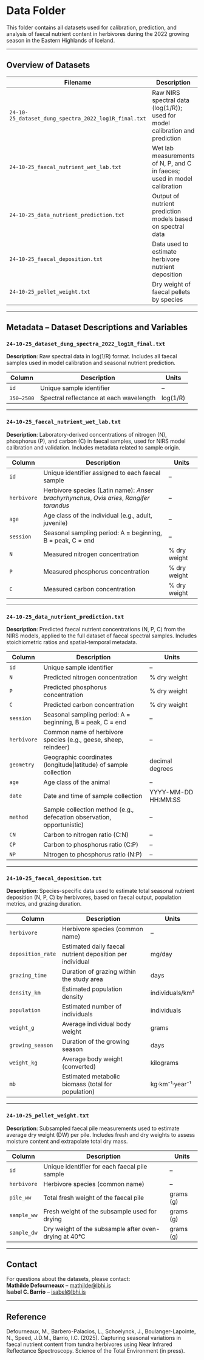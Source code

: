 # Data Folder

This folder contains all datasets used for calibration, prediction, and analysis of faecal nutrient content in herbivores during the 2022 growing season in the Eastern Highlands of Iceland.

---

## Overview of Datasets

| Filename                                        | Description                                                                 |
|------------------------------------------------|-----------------------------------------------------------------------------|
| `24-10-25_dataset_dung_spectra_2022_log1R_final.txt` | Raw NIRS spectral data (log(1/R)); used for model calibration and prediction |
| `24-10-25_faecal_nutrient_wet_lab.txt`         | Wet lab measurements of N, P, and C in faeces; used in model calibration    |
| `24-10-25_data_nutrient_prediction.txt`        | Output of nutrient prediction models based on spectral data                 |
| `24-10-25_faecal_deposition.txt`               | Data used to estimate herbivore nutrient deposition                         |
| `24-10-25_pellet_weight.txt`                   | Dry weight of faecal pellets by species                                     |

---

## Metadata – Dataset Descriptions and Variables

### `24-10-25_dataset_dung_spectra_2022_log1R_final.txt`

**Description**: Raw spectral data in log(1/R) format. Includes all faecal samples used in model calibration and seasonal nutrient prediction.

| Column       | Description                             | Units     |
|--------------|-----------------------------------------|-----------|
| `id`         | Unique sample identifier                | –         |
| `350`–`2500` | Spectral reflectance at each wavelength | log(1/R)  |

---

### `24-10-25_faecal_nutrient_wet_lab.txt`

**Description**: Laboratory-derived concentrations of nitrogen (N), phosphorus (P), and carbon (C) in faecal samples, used for NIRS model calibration and validation. Includes metadata related to sample origin.

| Column      | Description                                                                 | Units          |
|-------------|-----------------------------------------------------------------------------|----------------|
| `id`        | Unique identifier assigned to each faecal sample                            | –              |
| `herbivore` | Herbivore species (Latin name): *Anser brachyrhynchus*, *Ovis aries*, *Rangifer tarandus* | –              |
| `age`       | Age class of the individual (e.g., adult, juvenile)                         | –              |
| `session`   | Seasonal sampling period: A = beginning, B = peak, C = end                  | –              |
| `N`         | Measured nitrogen concentration                                             | % dry weight   |
| `P`         | Measured phosphorus concentration                                           | % dry weight   |
| `C`         | Measured carbon concentration                                               | % dry weight   |

---

### `24-10-25_data_nutrient_prediction.txt`

**Description**: Predicted faecal nutrient concentrations (N, P, C) from the NIRS models, applied to the full dataset of faecal spectral samples. Includes stoichiometric ratios and spatial-temporal metadata.

| Column     | Description                                                                 | Units               |
|------------|-----------------------------------------------------------------------------|---------------------|
| `id`       | Unique sample identifier                                                    | –                   |
| `N`        | Predicted nitrogen concentration                                            | % dry weight        |
| `P`        | Predicted phosphorus concentration                                          | % dry weight        |
| `C`        | Predicted carbon concentration                                              | % dry weight        |
| `session`  | Seasonal sampling period: A = beginning, B = peak, C = end                  | –                   |
| `herbivore`| Common name of herbivore species (e.g., geese, sheep, reindeer)             | –                   |
| `geometry` | Geographic coordinates (longitude\|latitude) of sample collection           | decimal degrees     |
| `age`      | Age class of the animal                                                     | –                   |
| `date`     | Date and time of sample collection                                          | YYYY-MM-DD HH:MM:SS |
| `method`   | Sample collection method (e.g., defecation observation, opportunistic)      | –                   |
| `CN`       | Carbon to nitrogen ratio (C:N)                                              | –                   |
| `CP`       | Carbon to phosphorus ratio (C:P)                                            | –                   |
| `NP`       | Nitrogen to phosphorus ratio (N:P)                                          | –                   |

---

### `24-10-25_faecal_deposition.txt`

**Description**: Species-specific data used to estimate total seasonal nutrient deposition (N, P, C) by herbivores, based on faecal output, population metrics, and grazing duration.

| Column            | Description                                                              | Units               |
|-------------------|--------------------------------------------------------------------------|---------------------|
| `herbivore`       | Herbivore species (common name)                                          | –                   |
| `deposition_rate` | Estimated daily faecal nutrient deposition per individual                | mg/day              |
| `grazing_time`    | Duration of grazing within the study area                                | days                |
| `density_km`      | Estimated population density                                              | individuals/km²     |
| `population`      | Estimated number of individuals                                           | individuals         |
| `weight_g`        | Average individual body weight                                            | grams               |
| `growing_season`  | Duration of the growing season                                            | days                |
| `weight_kg`       | Average body weight (converted)                                           | kilograms           |
| `mb`              | Estimated metabolic biomass (total for population)                       | kg·km⁻¹·year⁻¹      |

---

### `24-10-25_pellet_weight.txt`

**Description**: Subsampled faecal pile measurements used to estimate average dry weight (DW) per pile. Includes fresh and dry weights to assess moisture content and extrapolate total dry mass.

| Column      | Description                                              | Units      |
|-------------|----------------------------------------------------------|------------|
| `id`        | Unique identifier for each faecal pile sample            | –          |
| `herbivore` | Herbivore species (common name)                          | –          |
| `pile_ww`   | Total fresh weight of the faecal pile                    | grams (g)  |
| `sample_ww` | Fresh weight of the subsample used for drying            | grams (g)  |
| `sample_dw` | Dry weight of the subsample after oven-drying at 40°C    | grams (g)  |

---

## Contact

For questions about the datasets, please contact:  
**Mathilde Defourneaux** – [mathilde@lbhi.is](mailto:mathilde@lbhi.is)  
**Isabel C. Barrio** – [isabel@lbhi.is](mailto:isabel@lbhi.is)

---

## Reference

Defourneaux, M., Barbero-Palacios, L., Schoelynck, J., Boulanger-Lapointe, N., Speed, J.D.M., Barrio, I.C. (2025). Capturing seasonal variations in faecal nutrient content from tundra herbivores using Near Infrared Reflectance Spectroscopy. Science of the Total Environment (in press).
